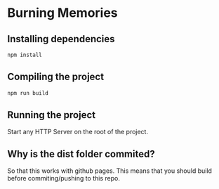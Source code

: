 # Burning Memories

## Installing dependencies
```bash
npm install
```

## Compiling the project
```bash
npm run build
```

## Running the project
Start any HTTP Server on the root of the project.

## Why is the dist folder commited?
So that this works with github pages.
This means that you should build before commiting/pushing to this repo.